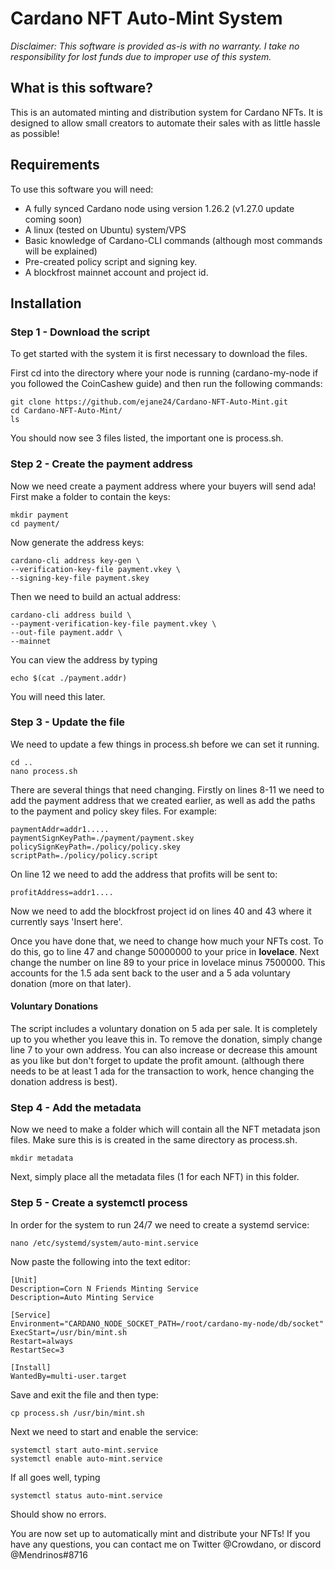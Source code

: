# Cardano NFT Auto-Mint System

*Disclaimer: This software is provided as-is with no warranty. I take no responsibility for lost funds due to improper use of this system.*

## What is this software?

This is an automated minting and distribution system for Cardano NFTs. It is designed to allow small creators to automate their sales with as little hassle as possible!

## Requirements

To use this software you will need:
* A fully synced Cardano node using version 1.26.2 (v1.27.0 update coming soon)
* A linux (tested on Ubuntu) system/VPS
* Basic knowledge of Cardano-CLI commands (although most commands will be explained)
* Pre-created policy script and signing key.
* A blockfrost mainnet account and project id.

## Installation

### Step 1 - Download the script
To get started with the system it is first necessary to download the files.

First cd into the directory where your node is running (cardano-my-node if you followed the CoinCashew guide) and then run the following commands:
```
git clone https://github.com/ejane24/Cardano-NFT-Auto-Mint.git
cd Cardano-NFT-Auto-Mint/
ls
```
You should now see 3 files listed, the important one is process.sh.

### Step 2 - Create the payment address
Now we need create a payment address where your buyers will send ada!
First make a folder to contain the keys:
```
mkdir payment
cd payment/
```
Now generate the address keys:
```
cardano-cli address key-gen \
--verification-key-file payment.vkey \
--signing-key-file payment.skey
```
Then we need to build an actual address:
```
cardano-cli address build \
--payment-verification-key-file payment.vkey \
--out-file payment.addr \
--mainnet
```
You can view the address by typing
```
echo $(cat ./payment.addr)
```
You will need this later.

### Step 3 - Update the file
We need to update a few things in process.sh before we can set it running.
```
cd ..
nano process.sh
```
There are several things that need changing. 
Firstly on lines 8-11 we need to add the payment address that we created earlier, as well as add the paths to the payment and policy skey files.
For example:
```
paymentAddr=addr1.....
paymentSignKeyPath=./payment/payment.skey
policySignKeyPath=./policy/policy.skey
scriptPath=./policy/policy.script
```

On line 12 we need to add the address that profits will be sent to:
```
profitAddress=addr1....
```

Now we need to add the blockfrost project id on lines 40 and 43 where it currently says 'Insert here'.

Once you have done that, we need to change how much your NFTs cost. 
To do this, go to line 47 and change 50000000 to your price in **lovelace**.
Next change the number on line 89 to your price in lovelace minus 7500000. This accounts for the 1.5 ada sent back to the user and a 5 ada voluntary donation (more on that later).

#### Voluntary Donations
The script includes a voluntary donation on 5 ada per sale. It is completely up to you whether you leave this in. To remove the donation, simply change line 7 to your own address. You can also increase or decrease this amount as you like but don't forget to update the profit amount. (although there needs to be at least 1 ada for the transaction to work, hence changing the donation address is best).

### Step 4 - Add the metadata

Now we need to make a folder which will contain all the NFT metadata json files. Make sure this is is created in the same directory as process.sh.
```
mkdir metadata
```

Next, simply place all the metadata files (1 for each NFT) in this folder.

### Step 5 - Create a systemctl process
In order for the system to run 24/7 we need to create a systemd service:
```
nano /etc/systemd/system/auto-mint.service
```
Now paste the following into the text editor:
```
[Unit]                                                                                    Description=Corn N Friends Minting Service
Description=Auto Minting Service

[Service]
Environment="CARDANO_NODE_SOCKET_PATH=/root/cardano-my-node/db/socket"
ExecStart=/usr/bin/mint.sh
Restart=always
RestartSec=3

[Install]
WantedBy=multi-user.target
```
Save and exit the file and then type:
```
cp process.sh /usr/bin/mint.sh
```
Next we need to start and enable the service:
```
systemctl start auto-mint.service
systemctl enable auto-mint.service
```

If all goes well, typing 
```
systemctl status auto-mint.service
```
Should show no errors.

You are now set up to automatically mint and distribute your NFTs! If you have any questions, you can contact me on Twitter @Crowdano, or discord @Mendrinos#8716

